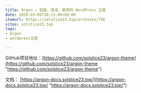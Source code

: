 ```yaml
---
title: Argon – 轻盈、简洁、美观的 WordPress 主题
date: 2020-03-05T20:13:00+08:00
itemurl: https://solstice23.top/archives/746
sites: solstice23.top
tags:
- Argon
- wordpress主题

---
```

GitHub项目地址：[https://github.com/solstice23/argon-theme](https://github.com/solstice23/argon-theme "https://github.com/solstice23/argon-theme")

文档： [https://argon-docs.solstice23.top/](https://argon-docs.solstice23.top/ "https://argon-docs.solstice23.top/")